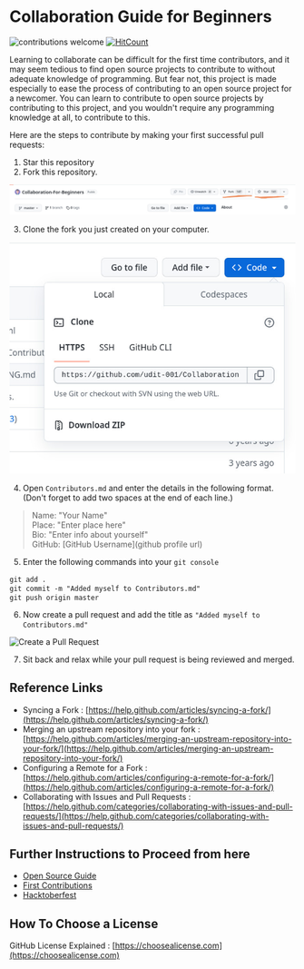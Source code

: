 # Collaboration Guide for Beginners

![contributions welcome](https://img.shields.io/badge/contributions-welcome-brightgreen.svg?style=flat)
[![HitCount](http://hits.dwyl.io/udit-001/Collaboration-For-Beginners.svg)](http://hits.dwyl.io/udit-001/Collaboration-For-Beginners)


Learning to collaborate can be difficult for the first time contributors, and it may seem tedious to find open source projects to contribute to without adequate knowledge of programming. But fear not, this project is made especially to ease the process of contributing to an open source project for a newcomer. You can learn to contribute to open source projects by contributing to this project, and you wouldn't require any programming knowledge at all, to contribute to this.

Here are the steps to contribute by making your first successful pull requests:

1. Star this repository
2. Fork this repository.

![Fork & Star the Repository](https://raw.githubusercontent.com/udit-001/Collaboration-For-Beginners/master/img/fork.jpg)

3. Clone the fork you just created on your computer.

![Clone this repository](https://raw.githubusercontent.com/udit-001/Collaboration-For-Beginners/master/img/clone.jpg)

4. Open `Contributors.md` and enter the details in the following format. (Don't forget to add two spaces at the end of each line.)

>Name: "Your Name"  
>Place: "Enter place here"  
>Bio: "Enter info about yourself"  
>GitHub: [GitHub Username](github profile url)  

5. Enter the following commands into your `git console` 
```git
git add .
git commit -m "Added myself to Contributors.md"
git push origin master
```
6. Now create a pull request and add the title as `"Added myself to Contributors.md"`

![Create a Pull Request](https://raw.githubusercontent.com/udit-001/Collaboration-For-Beginners/master/img/PR.jpg)

7. Sit back and relax while your pull request is being reviewed and merged.

## Reference Links 

- Syncing a Fork : [https://help.github.com/articles/syncing-a-fork/](https://help.github.com/articles/syncing-a-fork/)
- Merging an upstream repository into your fork : [https://help.github.com/articles/merging-an-upstream-repository-into-your-fork/](https://help.github.com/articles/merging-an-upstream-repository-into-your-fork/)
- Configuring a Remote for a Fork : [https://help.github.com/articles/configuring-a-remote-for-a-fork/](https://help.github.com/articles/configuring-a-remote-for-a-fork/)
- Collaborating with Issues and Pull Requests : [https://help.github.com/categories/collaborating-with-issues-and-pull-requests/](https://help.github.com/categories/collaborating-with-issues-and-pull-requests/)

## Further Instructions to Proceed from here
- [Open Source Guide](https://opensource.guide/)
- [First Contributions](https://github.com/Roshanjossey/first-contributions)
- [Hacktoberfest](https://github.com/AliceWonderland/hacktoberfest)

## How To Choose a License
GitHub License Explained : [https://choosealicense.com](https://choosealicense.com)
